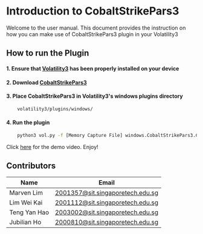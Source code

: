 # Introduction to CobaltStrikePars3
Welcome to the user manual. 
This document provides the instruction on how you can make use of CobaltStrikePars3 plugin in your Volatility3

## How to run the Plugin
#### 1. Ensure that [Volatility3](https://github.com/volatilityfoundation/volatility3 "Volatility3") has been properly installed on your device
#### 2. Download [CobaltStrikePars3](https://github.com/LimWeiKai/ICT-2202-Team-YH-/blob/gh-pages/CobaltStrikePars3.py "CobaltstrikePars3")
#### 3. Place CobaltStrikePars3 in Volatility3's windows plugins directory
```bash
    volatility3/plugins/windows/
```
#### 4. Run the plugin 
```bash
    python3 vol.py -f [Memory Capture File] windows.CobaltStrikePars3.CSParse
```

Click [here]() for the demo video.
Enjoy!

## Contributors
| Name         | Email                 |
|------------- | --------------------- |
| Marven Lim   | 2001357@sit.singaporetech.edu.sg |
| Lim Wei Kai | 2001112@sit.singaporetech.edu.sg |
| Teng Yan Hao | 2003002@sit.singaporetech.edu.sg |
| Jubilian Ho | 2000810@sit.singaporetech.edu.sg |
